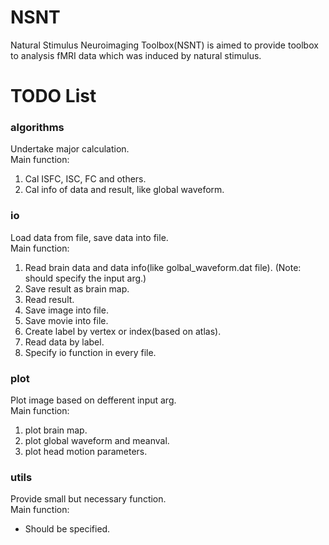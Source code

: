 # NSNT  
Natural Stimulus Neuroimaging Toolbox(NSNT) is aimed to provide toolbox 
to analysis fMRI data which was induced by natural stimulus.


# TODO List
### algorithms  
Undertake major calculation.  
Main function:
1. Cal ISFC, ISC, FC and others.
2. Cal info of data and result, like global waveform.

### io  
Load data from file, save data into file.<br>
Main function:
1. Read brain data and data info(like golbal_waveform.dat file). (Note: should specify the input arg.)
2. Save result as brain map.
3. Read result.
4. Save image into file.
5. Save movie into file.
6. Create label by vertex or index(based on atlas).
7. Read data by label.
8. Specify io function in every file.

### plot  
Plot image based on defferent input arg.  
Main function:
1. plot brain map.
2. plot global waveform and meanval.
3. plot head motion parameters.

### utils  
Provide small but necessary function.  
Main function:
* Should be specified.